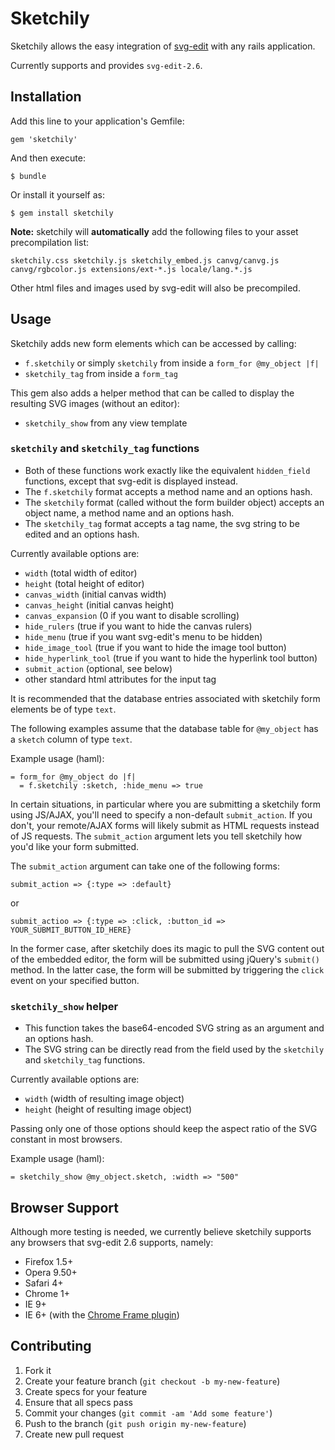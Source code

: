 # Sketchily

Sketchily allows the easy integration of [svg-edit](http://code.google.com/p/svg-edit/) with any rails application.

Currently supports and provides `svg-edit-2.6`.

## Installation

Add this line to your application's Gemfile:

    gem 'sketchily'

And then execute:

    $ bundle

Or install it yourself as:

    $ gem install sketchily

**Note:** sketchily will **automatically** add the following files to your asset precompilation list:

    sketchily.css sketchily.js sketchily_embed.js canvg/canvg.js canvg/rgbcolor.js extensions/ext-*.js locale/lang.*.js

Other html files and images used by svg-edit will also be precompiled.

## Usage

Sketchily adds new form elements which can be accessed by calling:

- `f.sketchily` or simply `sketchily` from inside a `form_for @my_object |f|`
- `sketchily_tag` from inside a `form_tag`

This gem also adds a helper method that can be called to display the resulting SVG images (without an editor):

- `sketchily_show` from any view template

### `sketchily` and `sketchily_tag` functions

- Both of these functions work exactly like the equivalent `hidden_field` functions, except that svg-edit is displayed instead.
- The `f.sketchily` format accepts a method name and an options hash.
- The `sketchily` format (called without the form builder object) accepts an object name, a method name and an options hash.
- The `sketchily_tag` format accepts a tag name, the svg string to be edited and an options hash.

Currently available options are:

- `width` (total width of editor)
- `height` (total height of editor)
- `canvas_width` (initial canvas width)
- `canvas_height` (initial canvas height)
- `canvas_expansion` (0 if you want to disable scrolling)
- `hide_rulers` (true if you want to hide the canvas rulers)
- `hide_menu` (true if you want svg-edit's menu to be hidden)
- `hide_image_tool` (true if you want to hide the image tool button)
- `hide_hyperlink_tool` (true if you want to hide the hyperlink tool button)
- `submit_action` (optional, see below)
- other standard html attributes for the input tag

It is recommended that the database entries associated with sketchily form elements be of type `text`.

The following examples assume that the database table for `@my_object` has a `sketch` column of type `text`.

Example usage (haml):

```haml
= form_for @my_object do |f|
  = f.sketchily :sketch, :hide_menu => true
```

In certain situations, in particular where you are submitting a sketchily form using JS/AJAX, you'll need to specify a non-default `submit_action`.  If you don't, your remote/AJAX forms will likely submit as HTML requests instead of JS requests.  The `submit_action` argument lets you tell sketchily how you'd like your form submitted.  

The `submit_action` argument can take one of the following forms:

    submit_action => {:type => :default}

or

    submit_actioo => {:type => :click, :button_id => YOUR_SUBMIT_BUTTON_ID_HERE}

In the former case, after sketchily does its magic to pull the SVG content out of the embedded editor, the form will be submitted using jQuery's `submit()` method.  In the latter case, the form will be submitted by triggering the `click` event on your specified button.

### `sketchily_show` helper

- This function takes the base64-encoded SVG string as an argument and an options hash.
- The SVG string can be directly read from the field used by the `sketchily` and `sketchily_tag` functions.

Currently available options are:

- `width` (width of resulting image object)
- `height` (height of resulting image object)

Passing only one of those options should keep the aspect ratio of the SVG constant in most browsers.

Example usage (haml):

```haml
= sketchily_show @my_object.sketch, :width => "500"
```

## Browser Support

Although more testing is needed, we currently believe sketchily supports any browsers that svg-edit 2.6 supports, namely:

- Firefox 1.5+
- Opera 9.50+
- Safari 4+
- Chrome 1+
- IE 9+
- IE 6+ (with the [Chrome Frame plugin](http://www.google.com/chromeframe)) 

## Contributing

1. Fork it
2. Create your feature branch (`git checkout -b my-new-feature`)
3. Create specs for your feature
4. Ensure that all specs pass
5. Commit your changes (`git commit -am 'Add some feature'`)
6. Push to the branch (`git push origin my-new-feature`)
7. Create new pull request
